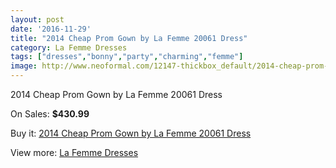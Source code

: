 ```yaml
---
layout: post
date: '2016-11-29'
title: "2014 Cheap Prom Gown by La Femme 20061 Dress"
category: La Femme Dresses
tags: ["dresses","bonny","party","charming","femme"]
image: http://www.neoformal.com/12147-thickbox_default/2014-cheap-prom-gown-by-la-femme-20061-dress.jpg
---
```

2014 Cheap Prom Gown by La Femme 20061 Dress

On Sales: **$430.99**
<a href="https://www.neoformal.com/en/la-femme-dresses-2014/4327-2014-cheap-prom-gown-by-la-femme-20061-dress.html"><amp-img layout="responsive" width="600" height="600" src="//www.neoformal.com/12147-thickbox_default/2014-cheap-prom-gown-by-la-femme-20061-dress.jpg" alt="2014 Cheap Prom Gown by La Femme 20061 Dress 0" /></a>
<a href="https://www.neoformal.com/en/la-femme-dresses-2014/4327-2014-cheap-prom-gown-by-la-femme-20061-dress.html"><amp-img layout="responsive" width="600" height="600" src="//www.neoformal.com/12148-thickbox_default/2014-cheap-prom-gown-by-la-femme-20061-dress.jpg" alt="2014 Cheap Prom Gown by La Femme 20061 Dress 1" /></a>
<a href="https://www.neoformal.com/en/la-femme-dresses-2014/4327-2014-cheap-prom-gown-by-la-femme-20061-dress.html"><amp-img layout="responsive" width="600" height="600" src="//www.neoformal.com/12149-thickbox_default/2014-cheap-prom-gown-by-la-femme-20061-dress.jpg" alt="2014 Cheap Prom Gown by La Femme 20061 Dress 2" /></a>
<a href="https://www.neoformal.com/en/la-femme-dresses-2014/4327-2014-cheap-prom-gown-by-la-femme-20061-dress.html"><amp-img layout="responsive" width="600" height="600" src="//www.neoformal.com/12150-thickbox_default/2014-cheap-prom-gown-by-la-femme-20061-dress.jpg" alt="2014 Cheap Prom Gown by La Femme 20061 Dress 3" /></a>
<a href="https://www.neoformal.com/en/la-femme-dresses-2014/4327-2014-cheap-prom-gown-by-la-femme-20061-dress.html"><amp-img layout="responsive" width="600" height="600" src="//www.neoformal.com/12151-thickbox_default/2014-cheap-prom-gown-by-la-femme-20061-dress.jpg" alt="2014 Cheap Prom Gown by La Femme 20061 Dress 4" /></a>

Buy it: [2014 Cheap Prom Gown by La Femme 20061 Dress](https://www.neoformal.com/en/la-femme-dresses-2014/4327-2014-cheap-prom-gown-by-la-femme-20061-dress.html "2014 Cheap Prom Gown by La Femme 20061 Dress")

View more: [La Femme Dresses](https://www.neoformal.com/en/56-la-femme-dresses-2014 "La Femme Dresses")